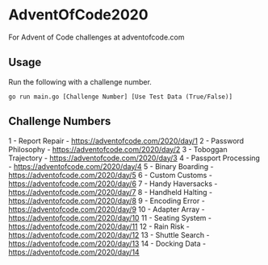 # AdventOfCode2020
For Advent of Code challenges at adventofcode.com

## Usage
Run the following with a challenge number.
```
go run main.go [Challenge Number] [Use Test Data (True/False)]
```


## Challenge Numbers
1 - Report Repair - https://adventofcode.com/2020/day/1
2 - Password Philosophy - https://adventofcode.com/2020/day/2
3 - Toboggan Trajectory - https://adventofcode.com/2020/day/3
4 - Passport Processing - https://adventofcode.com/2020/day/4
5 - Binary Boarding - https://adventofcode.com/2020/day/5
6 - Custom Customs - https://adventofcode.com/2020/day/6
7 - Handy Haversacks - https://adventofcode.com/2020/day/7
8 - Handheld Halting - https://adventofcode.com/2020/day/8
9 - Encoding Error - https://adventofcode.com/2020/day/9
10 - Adapter Array - https://adventofcode.com/2020/day/10
11 - Seating System - https://adventofcode.com/2020/day/11
12 - Rain Risk - https://adventofcode.com/2020/day/12
13 - Shuttle Search - https://adventofcode.com/2020/day/13
14 - Docking Data - https://adventofcode.com/2020/day/14